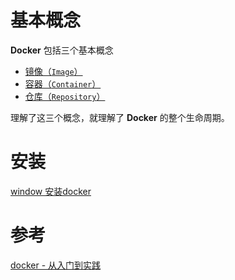 # 基本概念

**Docker** 包括三个基本概念
* [镜像（`Image`）](docker/basic_concept/镜像.md)
* [容器（`Container`）](docker/basic_concept/容器.md)
* [仓库（`Repository`）](docker/basic_concept/仓库.md)

理解了这三个概念，就理解了 **Docker** 的整个生命周期。

# 安装
 [window 安装docker](https://www.cnblogs.com/Can-daydayup/p/15468591.html)

# 参考
[docker - 从入门到实践](https://yeasy.gitbook.io/docker_practice/)